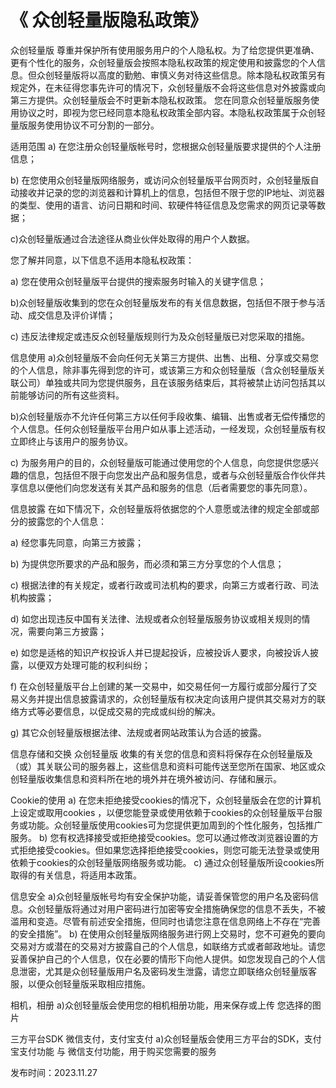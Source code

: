 # 《 众创轻量版隐私政策》


众创轻量版 尊重并保护所有使用服务用户的个人隐私权。为了给您提供更准确、更有个性化的服务，众创轻量版会按照本隐私权政策的规定使用和披露您的个人信息。但众创轻量版将以高度的勤勉、审慎义务对待这些信息。除本隐私权政策另有规定外，在未征得您事先许可的情况下，众创轻量版不会将这些信息对外披露或向第三方提供。众创轻量版会不时更新本隐私权政策。 您在同意众创轻量版服务使用协议之时，即视为您已经同意本隐私权政策全部内容。本隐私权政策属于众创轻量版服务使用协议不可分割的一部分。

适用范围
a) 在您注册众创轻量版帐号时，您根据众创轻量版要求提供的个人注册信息；

b) 在您使用众创轻量版网络服务，或访问众创轻量版平台网页时，众创轻量版自动接收并记录的您的浏览器和计算机上的信息，包括但不限于您的IP地址、浏览器的类型、使用的语言、访问日期和时间、软硬件特征信息及您需求的网页记录等数据；

c)众创轻量版通过合法途径从商业伙伴处取得的用户个人数据。

您了解并同意，以下信息不适用本隐私权政策：

a) 您在使用众创轻量版平台提供的搜索服务时输入的关键字信息；

b)众创轻量版收集到的您在众创轻量版发布的有关信息数据，包括但不限于参与活动、成交信息及评价详情；

c) 违反法律规定或违反众创轻量版规则行为及众创轻量版已对您采取的措施。

信息使用
a)众创轻量版不会向任何无关第三方提供、出售、出租、分享或交易您的个人信息，除非事先得到您的许可，或该第三方和众创轻量版（含众创轻量版关联公司）单独或共同为您提供服务，且在该服务结束后，其将被禁止访问包括其以前能够访问的所有这些资料。

b)众创轻量版亦不允许任何第三方以任何手段收集、编辑、出售或者无偿传播您的个人信息。任何众创轻量版平台用户如从事上述活动，一经发现，众创轻量版有权立即终止与该用户的服务协议。

c) 为服务用户的目的，众创轻量版可能通过使用您的个人信息，向您提供您感兴趣的信息，包括但不限于向您发出产品和服务信息，或者与众创轻量版合作伙伴共享信息以便他们向您发送有关其产品和服务的信息（后者需要您的事先同意）。

信息披露
在如下情况下，众创轻量版将依据您的个人意愿或法律的规定全部或部分的披露您的个人信息：

a) 经您事先同意，向第三方披露；

b) 为提供您所要求的产品和服务，而必须和第三方分享您的个人信息；

c) 根据法律的有关规定，或者行政或司法机构的要求，向第三方或者行政、司法机构披露；

d) 如您出现违反中国有关法律、法规或者众创轻量版服务协议或相关规则的情况，需要向第三方披露；

e) 如您是适格的知识产权投诉人并已提起投诉，应被投诉人要求，向被投诉人披露，以便双方处理可能的权利纠纷；

f) 在众创轻量版平台上创建的某一交易中，如交易任何一方履行或部分履行了交易义务并提出信息披露请求的，众创轻量版有权决定向该用户提供其交易对方的联络方式等必要信息，以促成交易的完成或纠纷的解决。

g) 其它众创轻量版根据法律、法规或者网站政策认为合适的披露。

信息存储和交换
众创轻量版 收集的有关您的信息和资料将保存在众创轻量版及（或）其关联公司的服务器上，这些信息和资料可能传送至您所在国家、地区或众创轻量版收集信息和资料所在地的境外并在境外被访问、存储和展示。

Cookie的使用
a) 在您未拒绝接受cookies的情况下，众创轻量版会在您的计算机上设定或取用cookies
，以便您能登录或使用依赖于cookies的众创轻量版平台服务或功能。众创轻量版使用cookies可为您提供更加周到的个性化服务，包括推广服务。 b) 您有权选择接受或拒绝接受cookies。您可以通过修改浏览器设置的方式拒绝接受cookies。但如果您选择拒绝接受cookies，则您可能无法登录或使用依赖于cookies的众创轻量版网络服务或功能。
c) 通过众创轻量版所设cookies所取得的有关信息，将适用本政策。

信息安全
a)众创轻量版帐号均有安全保护功能，请妥善保管您的用户名及密码信息。众创轻量版将通过对用户密码进行加密等安全措施确保您的信息不丢失，不被滥用和变造。尽管有前述安全措施，但同时也请您注意在信息网络上不存在“完善的安全措施”。
b) 在使用众创轻量版网络服务进行网上交易时，您不可避免的要向交易对方或潜在的交易对方披露自己的个人信息，如联络方式或者邮政地址。请您妥善保护自己的个人信息，仅在必要的情形下向他人提供。如您发现自己的个人信息泄密，尤其是众创轻量版用户名及密码发生泄露，请您立即联络众创轻量版客服，以便众创轻量版采取相应措施。

相机，相册
a)众创轻量版会使用您的相机相册功能，用来保存或上传 您选择的图片

三方平台SDK 微信支付，支付宝支付
a)众创轻量版会使用三方平台的SDK，支付宝支付功能 与 微信支付功能，用于购买您需要的服务

发布时间：2023.11.27
